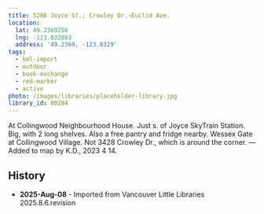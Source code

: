 ```yaml
---
title: 5288 Joyce St.; Crowley Dr.—Euclid Ave.
location:
  lat: 49.2369256
  lng: -123.032883
  address: '49.2369, -123.0329'
tags:
  - kml-import
  - outdoor
  - book-exchange
  - red-marker
  - active
photo: /images/libraries/placeholder-library.jpg
library_id: 00284
---
```

At Collingwood Neighbourhood House.
Just s. of Joyce SkyTrain Station.
Big, with 2 long shelves.
Also a free pantry and fridge nearby.
Wessex Gate at Collingwood Village.
Not 3428 Crowley Dr., which is around the corner.
—Added to map by K.D., 2023 4 14. 

## History
- **2025-Aug-08** - Imported from Vancouver Little Libraries 2025.8.6.revision
